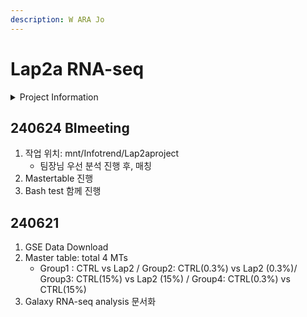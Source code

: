 ```yaml
---
description: W ARA Jo
---
```


# Lap2a RNA-seq



<details>

<summary>Project Information</summary>

1.  Mus Musculus


2. Data (GSE159369)
   * Group1 : CTRL vs Lap2 / Group2: CTRL(0.3%) vs Lap2 (0.3%)/ Group3: CTRL(15%) vs Lap2 (15%) / Group4: CTRL(0.3%) vs CTRL(15%)

</details>

## 240624 BImeeting

1. 작업 위치: mnt/Infotrend/Lap2aproject&#x20;
   * 팀장님 우선 분석 진행 후, 매칭
2. Mastertable 진행
3. Bash test 함께 진행

## 240621&#x20;

1. GSE Data Download
2. Master table: total 4 MTs
   * Group1 : CTRL vs Lap2 / Group2: CTRL(0.3%) vs Lap2 (0.3%)/ Group3: CTRL(15%) vs Lap2 (15%) / Group4: CTRL(0.3%) vs CTRL(15%)
3. Galaxy RNA-seq analysis 문서화&#x20;
